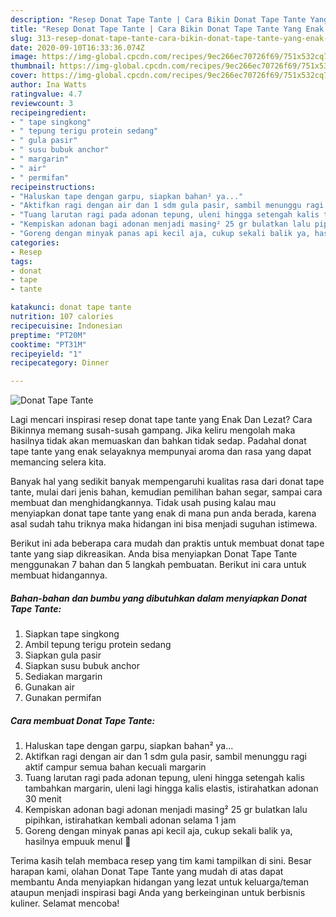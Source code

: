 ```yaml
---
description: "Resep Donat Tape Tante | Cara Bikin Donat Tape Tante Yang Enak Dan Mudah"
title: "Resep Donat Tape Tante | Cara Bikin Donat Tape Tante Yang Enak Dan Mudah"
slug: 313-resep-donat-tape-tante-cara-bikin-donat-tape-tante-yang-enak-dan-mudah
date: 2020-09-10T16:33:36.074Z
image: https://img-global.cpcdn.com/recipes/9ec266ec70726f69/751x532cq70/donat-tape-tante-foto-resep-utama.jpg
thumbnail: https://img-global.cpcdn.com/recipes/9ec266ec70726f69/751x532cq70/donat-tape-tante-foto-resep-utama.jpg
cover: https://img-global.cpcdn.com/recipes/9ec266ec70726f69/751x532cq70/donat-tape-tante-foto-resep-utama.jpg
author: Ina Watts
ratingvalue: 4.7
reviewcount: 3
recipeingredient:
- " tape singkong"
- " tepung terigu protein sedang"
- " gula pasir"
- " susu bubuk anchor"
- " margarin"
- " air"
- " permifan"
recipeinstructions:
- "Haluskan tape dengan garpu, siapkan bahan² ya..."
- "Aktifkan ragi dengan air dan 1 sdm gula pasir, sambil menunggu ragi aktif campur semua bahan kecuali margarin"
- "Tuang larutan ragi pada adonan tepung, uleni hingga setengah kalis tambahkan margarin, uleni lagi hingga kalis elastis, istirahatkan adonan 30 menit"
- "Kempiskan adonan bagi adonan menjadi masing² 25 gr bulatkan lalu pipihkan, istirahatkan kembali adonan selama 1 jam"
- "Goreng dengan minyak panas api kecil aja, cukup sekali balik ya, hasilnya empuuk menul 🥰"
categories:
- Resep
tags:
- donat
- tape
- tante

katakunci: donat tape tante 
nutrition: 107 calories
recipecuisine: Indonesian
preptime: "PT20M"
cooktime: "PT31M"
recipeyield: "1"
recipecategory: Dinner

---
```



![Donat Tape Tante](https://img-global.cpcdn.com/recipes/9ec266ec70726f69/751x532cq70/donat-tape-tante-foto-resep-utama.jpg)

Lagi mencari inspirasi resep donat tape tante yang Enak Dan Lezat? Cara Bikinnya memang susah-susah gampang. Jika keliru mengolah maka hasilnya tidak akan memuaskan dan bahkan tidak sedap. Padahal donat tape tante yang enak selayaknya mempunyai aroma dan rasa yang dapat memancing selera kita.

Banyak hal yang sedikit banyak mempengaruhi kualitas rasa dari donat tape tante, mulai dari jenis bahan, kemudian pemilihan bahan segar, sampai cara membuat dan menghidangkannya. Tidak usah pusing kalau mau menyiapkan donat tape tante yang enak di mana pun anda berada, karena asal sudah tahu triknya maka hidangan ini bisa menjadi suguhan istimewa.




Berikut ini ada beberapa cara mudah dan praktis untuk membuat donat tape tante yang siap dikreasikan. Anda bisa menyiapkan Donat Tape Tante menggunakan 7 bahan dan 5 langkah pembuatan. Berikut ini cara untuk membuat hidangannya.

<!--inarticleads1-->

##### Bahan-bahan dan bumbu yang dibutuhkan dalam menyiapkan Donat Tape Tante:

1. Siapkan  tape singkong
1. Ambil  tepung terigu protein sedang
1. Siapkan  gula pasir
1. Siapkan  susu bubuk anchor
1. Sediakan  margarin
1. Gunakan  air
1. Gunakan  permifan




<!--inarticleads2-->

##### Cara membuat Donat Tape Tante:

1. Haluskan tape dengan garpu, siapkan bahan² ya...
1. Aktifkan ragi dengan air dan 1 sdm gula pasir, sambil menunggu ragi aktif campur semua bahan kecuali margarin
1. Tuang larutan ragi pada adonan tepung, uleni hingga setengah kalis tambahkan margarin, uleni lagi hingga kalis elastis, istirahatkan adonan 30 menit
1. Kempiskan adonan bagi adonan menjadi masing² 25 gr bulatkan lalu pipihkan, istirahatkan kembali adonan selama 1 jam
1. Goreng dengan minyak panas api kecil aja, cukup sekali balik ya, hasilnya empuuk menul 🥰




Terima kasih telah membaca resep yang tim kami tampilkan di sini. Besar harapan kami, olahan Donat Tape Tante yang mudah di atas dapat membantu Anda menyiapkan hidangan yang lezat untuk keluarga/teman ataupun menjadi inspirasi bagi Anda yang berkeinginan untuk berbisnis kuliner. Selamat mencoba!
